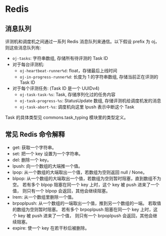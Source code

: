 # Redis

## 消息队列

评测机和调度机之间通过一系列 Redis 消息队列来通信。以下假设
prefix 为 oj，则这些消息队列有:

- `oj-tasks`: 字符串数组, 存储所有待评测的 Task ID
- 对于每台评测机:
  - `oj-heartbeat-runner%d`: float，存储最后上线时间
  - `oj-in-progress-runner%d`: 长度为 1 的字符串数组, 存储当前正在评测的 Task ID
- 对于每个评测任务: (Task ID 是一个 UUIDv4)
  - `oj-task-task-%s`: Task, 存储序列化过的任务内容
  - `oj-task-progress-%s`: StatusUpdate 数组, 存储评测机给调度机发的消息
  - `oj-task-abort-%s`: 调度机向这里 lpush 表示中断这个 Task

Task 的具体类型见 commons.task_typing 模块里的类型定义。

## 常见 Redis 命令解释

- get: 获取一个字符串。
- set: 把一个 key 设置为一个字符串。
- del: 删除一个 key。
- lpush: 向一个数组的大端推一个值。
- lpop: 从一个数组的大端取出一个值，若数组为空则返回 null / None。
- blpop: 从一个数组的大端取出一个值，若数组为空则暂时阻塞，直到数组不为空。
  若有多个 blpop 阻塞在同一个 key 上时，这个 key 被 push 进来了一个值，
  则只有一个 blpop 会返回，其他会继续阻塞。
- lrem: 从一个数组里删除一个值。
- brpoplpush: 从一个数组的一端取出一个值，推到另一个数组的一端。
  若取值的数组为空则暂时阻塞。
  若有多个 brpoplpush 阻塞在同一个 key 上时，这个 key 被 push 进来了一个值，
  则只有一个 brpoplpush 会返回，其他会继续阻塞。
- expire: 使一个 key 在若干秒后被删除。
